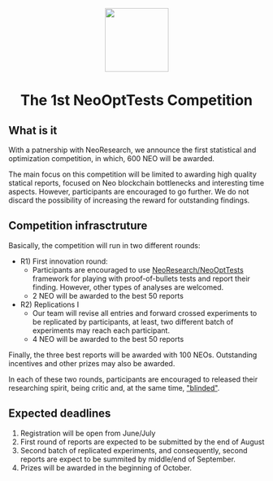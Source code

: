 <p align="center">
  <img
    <img
      src="http://res.cloudinary.com/dnh3we6el/image/upload/v1519941321/NeoResearch-Logo.png"
      width="125px;">
</p>

<h1 align="center">The 1st NeoOptTests Competition</h1>

## What is it

With a patnership with NeoResearch, we announce the first statistical and optimization competition, in which, 600 NEO will be awarded.

The main focus on this competition will be limited to awarding high quality statical reports, focused on Neo blockchain bottlenecks and interesting time aspects.
However, participants are encouraged to go further. We do not discard the possibility of increasing the reward for outstanding findings.

## Competition infrasctruture

Basically, the competition will run in two different rounds:

* R1) First innovation round:
  - Participants are encouraged to use [NeoResearch/NeoOptTests](https://github.com/NeoResearch/neo-opt-tests) framework for playing with proof-of-bullets tests and report their finding. However, other types of analyses are welcomed.
  - 2 NEO will be awarded to the best 50 reports
* R2) Replications I
  - Our team will revise all entries and forward crossed experiments to be replicated by participants, at least, two different batch of experiments may reach each participant.
  - 4 NEO will be awarded to the best 50 reports

Finally, the three best reports will be awarded with 100 NEOs.
Outstanding incentives and other prizes may also be awarded.

In each of these two rounds, participants are encouraged to released their researching spirit, being critic and, at the same time, ["blinded"](https://en.wikipedia.org/wiki/Blinded_experiment).


## Expected deadlines

1. Registration will be open from June/July
1. First round of reports are expected to be submitted by the end of August
1. Second batch of replicated experiments, and consequently, second reports are expect to be summited by middle/end of September.
1. Prizes will be awarded in the beginning of October.
